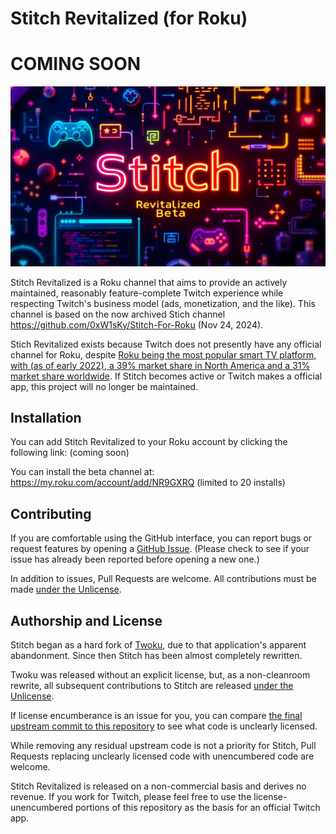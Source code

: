# Stitch Revitalized (for Roku)
# COMING SOON
![Stitch Beta Logo](stitch-beta-logo.jpg)


Stitch Revitalized is a Roku channel that aims to provide an actively maintained, reasonably feature-complete Twitch experience while respecting Twitch's business model (ads, monetization, and the like). This channel is based on the now archived Stich channel https://github.com/0xW1sKy/Stitch-For-Roku (Nov 24, 2024).

Stich Revitalized exists because Twitch does not presently have any official channel for Roku, despite [Roku being the most popular smart TV platform, with (as of early 2022), a 39% market share in North America and a 31% market share worldwide](https://seekingalpha.com/article/4547471-the-sleeping-giant-in-streaming-turning-roku-into-a-huge-2023-winner). If Stitch becomes active or Twitch makes a official app, this project will no longer be maintained.

## Installation

You can add Stitch Revitalized to your Roku account by clicking the following link: (coming soon)

You can install the beta channel at: https://my.roku.com/account/add/NR9GXRQ (limited to 20 installs)

## Contributing

If you are comfortable using the GitHub interface, you can report bugs or request features by opening a [GitHub Issue](https://github.com/Narehood/Stitch-Revitalized-For-Roku/issues). (Please check to see if your issue has already been reported before opening a new one.)


In addition to issues, Pull Requests are welcome. All contributions must be made [under the Unlicense](./LICENSE).

## Authorship and License

Stitch began as a hard fork of [Twoku](https://github.com/worldreboot/twitch-reloaded-roku), due to that application's apparent abandonment. Since then Stitch has been almost completely rewritten.

Twoku was released without an explicit license, but, as a non-cleanroom rewrite, all subsequent contributions to Stitch are released [under the Unlicense](./LICENSE).

If license encumberance is an issue for you, you can compare [the final upstream commit to this repository](https://github.com/0xW1sKy/Stitch-For-Roku/commit/268187c63e1eaf3922f577a2dab6ccb6a2e089f8) to see what code is unclearly licensed.

While removing any residual upstream code is not a priority for Stitch, Pull Requests replacing unclearly licensed code with unencumbered code are welcome.

Stitch Revitalized is released on a non-commercial basis and derives no revenue. If you work for Twitch, please feel free to use the license-unencumbered portions of this repository as the basis for an official Twitch app.
